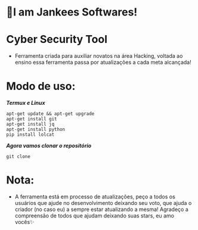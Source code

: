 <h1>💫I am Jankees Softwares!</h1>

# Cyber Security Tool
   - Ferramenta criada para auxiliar novatos na área Hacking, voltada ao ensino essa ferramenta passa por atualizações a cada meta alcançada!

# Modo de uso:
   ___Termux e Linux___

    apt-get update && apt-get upgrade
    apt-get install git
    apt-get install jq
    apt-get install python
    pip install lolcat
    
   ___Agora vamos clonar o repositório___
    
    git clone
    

# Nota:
   - A ferramenta está em processo de atualizações, peço a todos os usuários que ajude no desenvolvimento deixando seu voto, que ajuda o criador (no caso eu) a sempre estar atualizando a mesma! Agradeço a compreensão de todos que ajudam deixando suas stars, eu amo vocês✨
